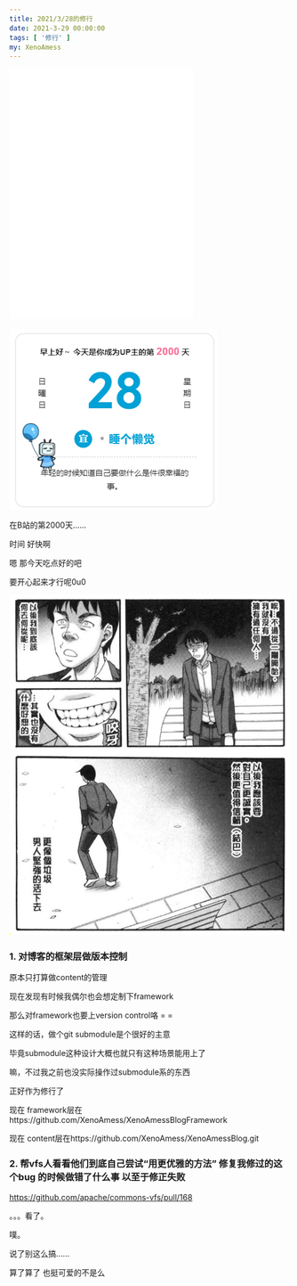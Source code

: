 ```yaml
---
title: 2021/3/28的修行
date: 2021-3-29 00:00:00
tags: [ '修行' ]
my: XenoAmess
---
```


<iframe frameborder="no" border="0" marginwidth="0" marginheight="0" width=330 height=450 src="//music.163.com/outchain/player?type=1&id=82401922&auto=0&height=430"></iframe>

![B站2000天](../resources/20210328修行/B站2000天.png)

在B站的第2000天……

时间 好快啊

嗯 那今天吃点好的吧

要开心起来才行呢0u0

![活下去](../resources/20210328修行/活下去.png)

### 1. 对博客的框架层做版本控制

原本只打算做content的管理

现在发现有时候我偶尔也会想定制下framework

那么对framework也要上version control咯 = =

这样的话，做个git submodule是个很好的主意

毕竟submodule这种设计大概也就只有这种场景能用上了

嘛，不过我之前也没实际操作过submodule系的东西

正好作为修行了

现在 framework层在https://github.com/XenoAmess/XenoAmessBlogFramework

现在 content层在https://github.com/XenoAmess/XenoAmessBlog.git

### 2. 帮vfs人看看他们到底自己尝试“用更优雅的方法” 修复我修过的这个bug 的时候做错了什么事 以至于修正失败

https://github.com/apache/commons-vfs/pull/168

。。。看了。

噗。

说了别这么搞……

算了算了 也挺可爱的不是么
